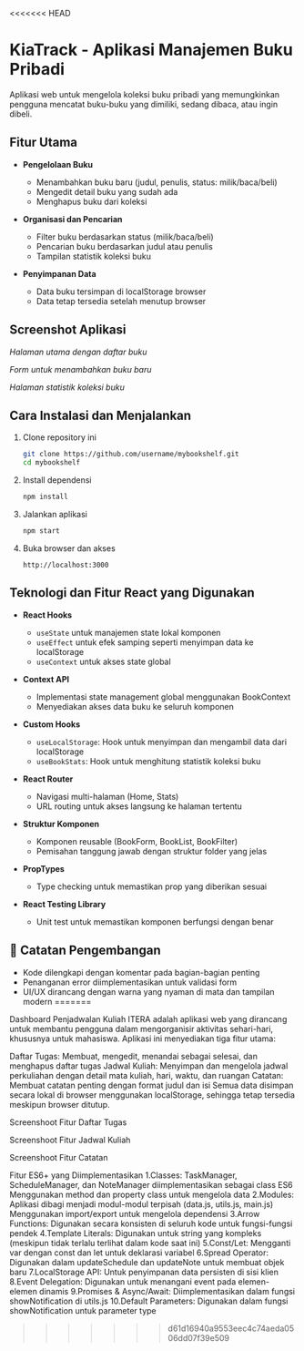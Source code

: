 <<<<<<< HEAD
# KiaTrack - Aplikasi Manajemen Buku Pribadi

Aplikasi web untuk mengelola koleksi buku pribadi yang memungkinkan pengguna mencatat buku-buku yang dimiliki, sedang dibaca, atau ingin dibeli.

## Fitur Utama

- **Pengelolaan Buku**
  - Menambahkan buku baru (judul, penulis, status: milik/baca/beli)
  - Mengedit detail buku yang sudah ada
  - Menghapus buku dari koleksi

- **Organisasi dan Pencarian**
  - Filter buku berdasarkan status (milik/baca/beli)
  - Pencarian buku berdasarkan judul atau penulis
  - Tampilan statistik koleksi buku

- **Penyimpanan Data**
  - Data buku tersimpan di localStorage browser
  - Data tetap tersedia setelah menutup browser

## Screenshot Aplikasi


*Halaman utama dengan daftar buku*


*Form untuk menambahkan buku baru*


*Halaman statistik koleksi buku*

## Cara Instalasi dan Menjalankan

1. Clone repository ini
   ```bash
   git clone https://github.com/username/mybookshelf.git
   cd mybookshelf
   ```

2. Install dependensi
   ```bash
   npm install
   ```

3. Jalankan aplikasi
   ```bash
   npm start
   ```

4. Buka browser dan akses
   ```
   http://localhost:3000
   ```

## Teknologi dan Fitur React yang Digunakan

- **React Hooks**
  - `useState` untuk manajemen state lokal komponen
  - `useEffect` untuk efek samping seperti menyimpan data ke localStorage
  - `useContext` untuk akses state global

- **Context API**
  - Implementasi state management global menggunakan BookContext
  - Menyediakan akses data buku ke seluruh komponen

- **Custom Hooks**
  - `useLocalStorage`: Hook untuk menyimpan dan mengambil data dari localStorage
  - `useBookStats`: Hook untuk menghitung statistik koleksi buku

- **React Router**
  - Navigasi multi-halaman (Home, Stats)
  - URL routing untuk akses langsung ke halaman tertentu

- **Struktur Komponen**
  - Komponen reusable (BookForm, BookList, BookFilter)
  - Pemisahan tanggung jawab dengan struktur folder yang jelas

- **PropTypes**
  - Type checking untuk memastikan prop yang diberikan sesuai

- **React Testing Library**
  - Unit test untuk memastikan komponen berfungsi dengan benar

## 📝 Catatan Pengembangan

- Kode dilengkapi dengan komentar pada bagian-bagian penting
- Penanganan error diimplementasikan untuk validasi form
- UI/UX dirancang dengan warna yang nyaman di mata dan tampilan modern
=======

Dashboard Penjadwalan Kuliah ITERA adalah aplikasi web yang dirancang untuk membantu pengguna dalam mengorganisir aktivitas sehari-hari, khususnya untuk mahasiswa. Aplikasi ini menyediakan tiga fitur utama:

Daftar Tugas: Membuat, mengedit, menandai sebagai selesai, dan menghapus daftar tugas
Jadwal Kuliah: Menyimpan dan mengelola jadwal perkuliahan dengan detail mata kuliah, hari, waktu, dan ruangan
Catatan: Membuat catatan penting dengan format judul dan isi
Semua data disimpan secara lokal di browser menggunakan localStorage, sehingga tetap tersedia meskipun browser ditutup.

Screenshoot Fitur Daftar Tugas

Screenshoot Fitur Jadwal Kuliah

Screenshoot Fitur Catatan
 
Fitur ES6+ yang Diimplementasikan
1.Classes:
    TaskManager, ScheduleManager, dan NoteManager diimplementasikan sebagai class ES6 Menggunakan method dan property class untuk mengelola data
2.Modules:
    Aplikasi dibagi menjadi modul-modul terpisah (data.js, utils.js, main.js) Menggunakan import/export untuk mengelola dependensi
3.Arrow Functions:
    Digunakan secara konsisten di seluruh kode untuk fungsi-fungsi pendek
4.Template Literals:
    Digunakan untuk string yang kompleks (meskipun tidak terlalu terlihat dalam kode saat ini)
5.Const/Let:
    Mengganti var dengan const dan let untuk deklarasi variabel
6.Spread Operator:
    Digunakan dalam updateSchedule dan updateNote untuk membuat objek baru
7.LocalStorage API:
    Untuk penyimpanan data persisten di sisi klien
8.Event Delegation:
    Digunakan untuk menangani event pada elemen-elemen dinamis
9.Promises & Async/Await:
    Diimplementasikan dalam fungsi showNotification di utils.js
10.Default Parameters:
    Digunakan dalam fungsi showNotification untuk parameter type
>>>>>>> d61d16940a9553eec4c74aeda0506dd07f39e509
